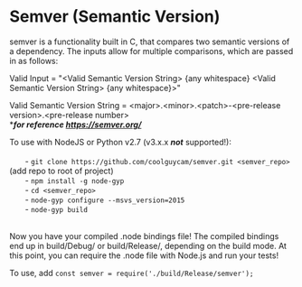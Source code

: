 # Semver (Semantic Version)
semver is a functionality built in C, that compares two semantic versions of a dependency. The inputs allow for multiple comparisons, 
which are passed in as follows: 

Valid Input = "\<Valid Semantic Version String\> {any whitespace} \<Valid Semantic Version String\> {any whitespace}>"

Valid Semantic Version String = \<major\>.\<minor\>.\<patch\>-\<pre-release version\>.\<pre-release number\><br>****for reference https://semver.org/***

To use with NodeJS or Python v2.7 (v3.x.x ***not*** supported!):<br> <br>
&nbsp;&nbsp;&nbsp;&nbsp;&nbsp;&nbsp; - ```git clone https://github.com/coolguycam/semver.git <semver_repo>``` (add repo to root of project)<br>
&nbsp;&nbsp;&nbsp;&nbsp;&nbsp;&nbsp; - ```npm install -g node-gyp```<br>
&nbsp;&nbsp;&nbsp;&nbsp;&nbsp;&nbsp; - ```cd <semver_repo>```<br>
&nbsp;&nbsp;&nbsp;&nbsp;&nbsp;&nbsp; - ```node-gyp configure --msvs_version=2015```<br>
&nbsp;&nbsp;&nbsp;&nbsp;&nbsp;&nbsp; - ```node-gyp build``` <br> <br>

Now you have your compiled .node bindings file! The compiled bindings end up in build/Debug/ or build/Release/, depending on the build mode. At this point, you can require the .node file with Node.js and run your tests!

To use, add
```const semver = require('./build/Release/semver');```
